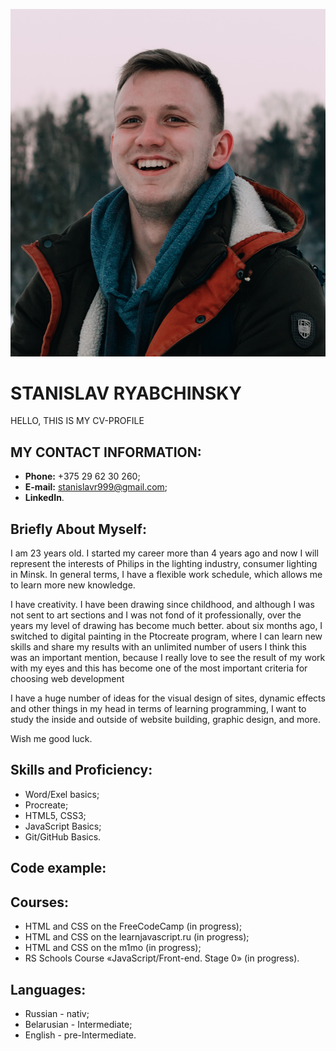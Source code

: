 ![my photo](/assets/img/my.jpg)

# STANISLAV RYABCHINSKY

HELLO, THIS IS MY CV-PROFILE

## MY CONTACT INFORMATION:

- **Phone:** +375 29 62 30 260;
- **E-mail:** stanislavr999@gmail.com;
- **LinkedIn**.

## Briefly About Myself:

I am 23 years old. I started my career more than 4 years ago and now I will represent the interests of Philips in the lighting industry,
consumer lighting in Minsk.
In general terms, I have a flexible work schedule, which allows me to learn more new knowledge.

I have creativity. I have been drawing since childhood, and although I was not sent to art sections and I was not fond of it professionally,
over the years my level of drawing has become much better. about six months ago, I switched to digital painting in the Ptocreate program, where I can learn new skills and share my results with an unlimited number of users
I think this was an important mention, because I really love to see the result of my work with my eyes and this has become one of the most important criteria for choosing web development

I have a huge number of ideas for the visual design of sites, dynamic effects and other things in my head
in terms of learning programming, I want to study the inside and outside of website building, graphic design, and more.

Wish me good luck.

## Skills and Proficiency:

- Word/Exel basics;
- Procreate;
- HTML5, CSS3;
- JavaScript Basics;
- Git/GitHub Basics.

## Code example:

## Courses:

- HTML and CSS on the FreeCodeCamp (in progress);
- HTML and CSS on the learnjavascript.ru (in progress);
- HTML and CSS on the m1mo (in progress);
- RS Schools Course «JavaScript/Front-end. Stage 0» (in progress).

## Languages:

- Russian - nativ;
- Belarusian - Intermediate;
- English - pre-Intermediate.
